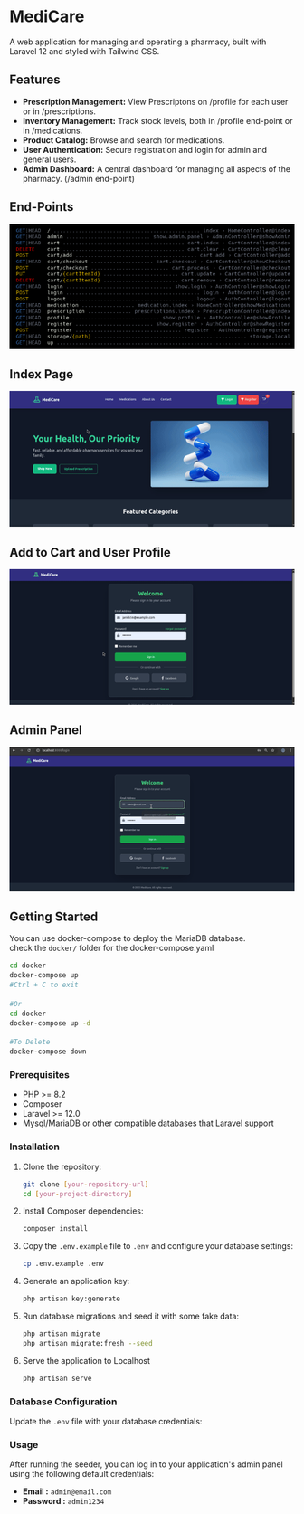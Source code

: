 # MediCare

A web application for managing and operating a pharmacy, built with Laravel 12 and styled with Tailwind CSS.


## Features

*   **Prescription Management:**  View Prescriptons on /profile for each user or in /prescriptions.
*   **Inventory Management:** Track stock levels, both in /profile end-point or in /medications.
*   **Product Catalog:** Browse and search for medications.
*   **User Authentication:** Secure registration and login for admin and general users.
*   **Admin Dashboard:**  A central dashboard for managing all aspects of the pharmacy. (/admin end-point)

## End-Points
![endpoints](endpoints.png)

## Index Page
![Index Page](index_page.gif)

## Add to Cart and User Profile
![Cart](cart.gif)

## Admin Panel
![Admin Panel](admin_panel.gif)

## Getting Started
You can use docker-compose to deploy the MariaDB database. <br>check the `docker/` folder for the docker-compose.yaml
```bash
cd docker
docker-compose up
#Ctrl + C to exit

#Or
cd docker
docker-compose up -d

#To Delete
docker-compose down 
```

### Prerequisites

*   PHP >= 8.2
*   Composer
*   Laravel >= 12.0
*   Mysql/MariaDB or other compatible databases that Laravel support

### Installation

1.  Clone the repository:

    ```bash
    git clone [your-repository-url]
    cd [your-project-directory]
    ```
2.  Install Composer dependencies:

    ```bash
    composer install
    ```
3.  Copy the `.env.example` file to `.env` and configure your database settings:

    ```bash
    cp .env.example .env
    ```
4.  Generate an application key:

    ```bash
    php artisan key:generate
    ```
5.  Run database migrations and seed it with some fake data:

    ```bash
    php artisan migrate
    php artisan migrate:fresh --seed
    ```
6. Serve the application to Localhost 
    ```bash
    php artisan serve
    ```


### Database Configuration

Update the `.env` file with your database credentials:


### Usage
After running the seeder, you can log in to your application's admin panel using the following default credentials:

*   **Email :** `admin@email.com`
*   **Password :** `admin1234`

